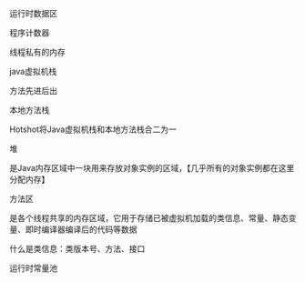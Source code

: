运行时数据区



程序计数器

线程私有的内存



java虚拟机栈

方法先进后出



本地方法栈

Hotshot将Java虚拟机栈和本地方法栈合二为一







堆

是Java内存区域中一块用来存放对象实例的区域，【几乎所有的对象实例都在这里分配内存】







方法区

是各个线程共享的内存区域，它用于存储已被虚拟机加载的类信息、常量、静态变量、即时编译器编译后的代码等数据

什么是类信息：类版本号、方法、接口

运行时常量池

